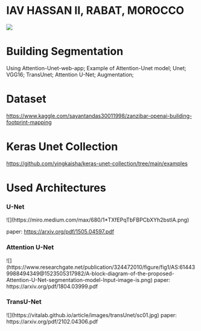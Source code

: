 # IAV HASSAN II, RABAT, MOROCCO
![](https://iav.ac.ma/themes/highsta/images/logo_iav2.png)
# Building Segmentation
Using Attention-Unet-web-app; Example of Attention-Unet model; Unet; VGG16; TransUnet; Attention U-Net; Augmentation;

# Dataset
https://www.kaggle.com/sayantandas30011998/zanzibar-openai-building-footprint-mapping

# Keras Unet Collection
https://github.com/yingkaisha/keras-unet-collection/tree/main/examples

# Used Architectures 
<h3> U-Net</h3>
![](https://miro.medium.com/max/680/1*TXfEPqTbFBPCbXYh2bstlA.png)<br/>

paper: https://arxiv.org/pdf/1505.04597.pdf
<h3>Attention U-Net</h3>
![](https://www.researchgate.net/publication/324472010/figure/fig1/AS:614439988494349@1523505317982/A-block-diagram-of-the-proposed-Attention-U-Net-segmentation-model-Input-image-is.png)
paper: https://arxiv.org/pdf/1804.03999.pdf
<h3>TransU-Net</h3>
![](https://vitalab.github.io/article/images/transUnet/sc01.jpg)
paper: https://arxiv.org/pdf/2102.04306.pdf





